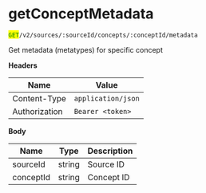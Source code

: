# getConceptMetadata

<mark style="color:green;">`GET`</mark>`/v2/sources/:sourceId/concepts/:conceptId/metadata`

Get metadata (metatypes) for specific concept

**Headers**

| Name          | Value              |
| ------------- | ------------------ |
| Content-Type  | `application/json` |
| Authorization | `Bearer <token>`   |

**Body**

| Name      | Type   | Description |
| --------- | ------ | ----------- |
| sourceId  | string | Source ID   |
| conceptId | string | Concept ID  |
